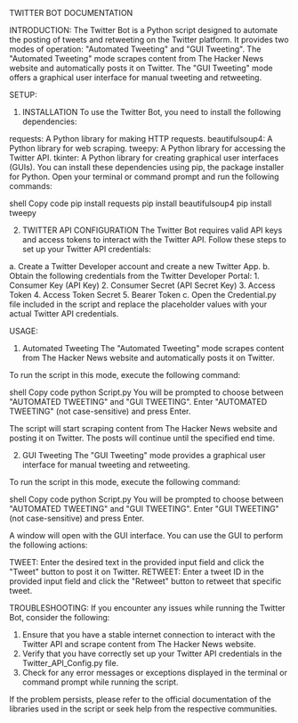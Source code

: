 TWITTER BOT DOCUMENTATION

INTRODUCTION:
The Twitter Bot is a Python script designed to automate the posting of tweets and retweeting on the Twitter platform. It provides two modes of operation: "Automated Tweeting" and "GUI Tweeting". The "Automated Tweeting" mode scrapes content from The Hacker News website and automatically posts it on Twitter. The "GUI Tweeting" mode offers a graphical user interface for manual tweeting and retweeting.

SETUP:
1. INSTALLATION
To use the Twitter Bot, you need to install the following dependencies:

requests: A Python library for making HTTP requests.
beautifulsoup4: A Python library for web scraping.
tweepy: A Python library for accessing the Twitter API.
tkinter: A Python library for creating graphical user interfaces (GUIs).
You can install these dependencies using pip, the package installer for Python. Open your terminal or command prompt and run the following commands:

shell
Copy code
pip install requests
pip install beautifulsoup4
pip install tweepy

2. TWITTER API CONFIGURATION
The Twitter Bot requires valid API keys and access tokens to interact with the Twitter API. Follow these steps to set up your Twitter API credentials:

a. Create a Twitter Developer account and create a new Twitter App.
b. Obtain the following credentials from the Twitter Developer Portal:
    1. Consumer Key (API Key)
    2. Consumer Secret (API Secret Key)
    3. Access Token
    4. Access Token Secret
    5. Bearer Token
c. Open the Credential.py file included in the script and replace the placeholder values with your actual  Twitter API credentials.


USAGE:
1. Automated Tweeting
The "Automated Tweeting" mode scrapes content from The Hacker News website and automatically posts it on Twitter.

To run the script in this mode, execute the following command:

shell
Copy code
python Script.py
You will be prompted to choose between "AUTOMATED TWEETING" and "GUI TWEETING". Enter "AUTOMATED TWEETING" (not case-sensitive) and press Enter.

The script will start scraping content from The Hacker News website and posting it on Twitter. The posts will continue until the specified end time.


2. GUI Tweeting
The "GUI Tweeting" mode provides a graphical user interface for manual tweeting and retweeting.

To run the script in this mode, execute the following command:

shell
Copy code
python Script.py
You will be prompted to choose between "AUTOMATED TWEETING" and "GUI TWEETING". Enter "GUI TWEETING" (not case-sensitive) and press Enter.

A window will open with the GUI interface. You can use the GUI to perform the following actions:

TWEET: Enter the desired text in the provided input field and click the "Tweet" button to post it on Twitter.
RETWEET: Enter a tweet ID in the provided input field and click the "Retweet" button to retweet that specific tweet.


TROUBLESHOOTING:
If you encounter any issues while running the Twitter Bot, consider the following:
1. Ensure that you have a stable internet connection to interact with the Twitter API and scrape content from The Hacker News website.
2. Verify that you have correctly set up your Twitter API credentials in the Twitter_API_Config.py file.
3. Check for any error messages or exceptions displayed in the terminal or command prompt while running the script.

If the problem persists, please refer to the official documentation of the libraries used in the script or seek help from the respective communities.